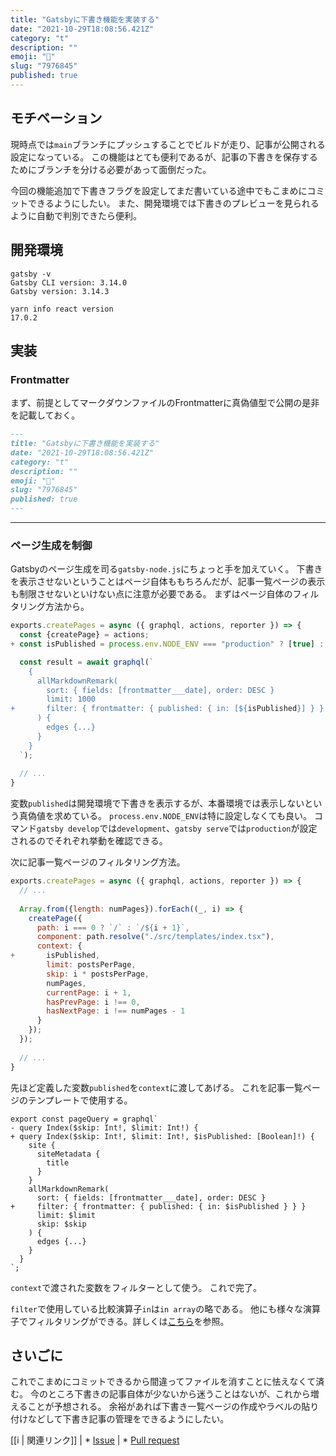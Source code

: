 ```yaml
---
title: "Gatsbyに下書き機能を実装する"
date: "2021-10-29T18:08:56.421Z"
category: "t"
description: ""
emoji: "📝"
slug: "7976845"
published: true
---
```


## モチベーション

現時点では`main`ブランチにプッシュすることでビルドが走り、記事が公開される設定になっている。
この機能はとても便利であるが、記事の下書きを保存するためにブランチを分ける必要があって面倒だった。

今回の機能追加で下書きフラグを設定してまだ書いている途中でもこまめにコミットできるようにしたい。
また、開発環境では下書きのプレビューを見られるように自動で判別できたら便利。

## 開発環境

```shell:title=Bash {outputLines: 2-4, 6}{}
gatsby -v
Gatsby CLI version: 3.14.0
Gatsby version: 3.14.3

yarn info react version
17.0.2
```

## 実装

### Frontmatter

まず、前提としてマークダウンファイルのFrontmatterに真偽値型で公開の是非を記載しておく。

```markdown{8}:title=index.md
---
title: "Gatsbyに下書き機能を実装する"
date: "2021-10-29T18:08:56.421Z"
category: "t"
description: ""
emoji: "📝"
slug: "7976845"
published: true
---
```

***

### ページ生成を制御

Gatsbyのページ生成を司る`gatsby-node.js`にちょっと手を加えていく。
下書きを表示させないということはページ自体ももちろんだが、記事一覧ページの表示も制限させないといけない点に注意が必要である。
まずはページ自体のフィルタリング方法から。

```diff:title=gatsby-node.js
exports.createPages = async ({ graphql, actions, reporter }) => {
  const {createPage} = actions;
+ const isPublished = process.env.NODE_ENV === "production" ? [true] : [true, false];

  const result = await graphql(`
    {
      allMarkdownRemark(
        sort: { fields: [frontmatter___date], order: DESC }
        limit: 1000
+       filter: { frontmatter: { published: { in: [${isPublished}] } } }
      ) {
        edges {...}
      }
    }
  `);
  
  // ...
}
```

変数`published`は開発環境で下書きを表示するが、本番環境では表示しないという真偽値を求めている。
`process.env.NODE_ENV`は特に設定しなくても良い。
コマンド`gatsby develop`では`development`、`gatsby serve`では`production`が設定されるのでそれぞれ挙動を確認できる。

次に記事一覧ページのフィルタリング方法。

```diff:title=gatsby-node.js
exports.createPages = async ({ graphql, actions, reporter }) => {
  // ...
  
  Array.from({length: numPages}).forEach((_, i) => {
    createPage({
      path: i === 0 ? `/` : `/${i + 1}`,
      component: path.resolve("./src/templates/index.tsx"),
      context: {
+       isPublished,
        limit: postsPerPage,
        skip: i * postsPerPage,
        numPages,
        currentPage: i + 1,
        hasPrevPage: i !== 0,
        hasNextPage: i !== numPages - 1
      }
    });
  });
  
  // ...
}
```

先ほど定義した変数`published`を`context`に渡してあげる。
これを記事一覧ページのテンプレートで使用する。

```diff:title=index.tsx
export const pageQuery = graphql`
- query Index($skip: Int!, $limit: Int!) {
+ query Index($skip: Int!, $limit: Int!, $isPublished: [Boolean]!) {
    site {
      siteMetadata {
        title
      }
    }
    allMarkdownRemark(
      sort: { fields: [frontmatter___date], order: DESC }
+     filter: { frontmatter: { published: { in: $isPublished } } }
      limit: $limit
      skip: $skip
    ) {
      edges {...}
    }
  }
`;
```

`context`で渡された変数をフィルターとして使う。
これで完了。

`filter`で使用している比較演算子`in`は`in array`の略である。
他にも様々な演算子でフィルタリングができる。詳しくは[こちら](https://www.gatsbyjs.com/docs/graphql-reference/#filter)を参照。

## さいごに

これでこまめにコミットできるから間違ってファイルを消すことに怯えなくて済む。
今のところ下書きの記事自体が少ないから迷うことはないが、これから増えることが予想される。
余裕があれば下書き一覧ページの作成やラベルの貼り付けなどして下書き記事の管理をできるようにしたい。

[[i | 関連リンク]]
| * [Issue](https://github.com/ktnkk/blog/issues/116)
| * [Pull request](https://github.com/ktnkk/blog/pull/174)
